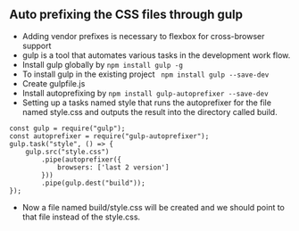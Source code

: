 ## Auto prefixing the CSS files through gulp
* Adding vendor prefixes is necessary to flexbox for cross-browser support
* gulp is a tool that automates various tasks in the development work flow.
* Install gulp globally by ```npm install gulp -g```
* To install gulp in the existing project ``` npm install gulp --save-dev```
* Create gulpfile.js
* Install autoprefixing by ```npm install gulp-autoprefixer --save-dev```
* Setting up a tasks named style that runs the autoprefixer for the file named style.css and
outputs the result into the directory called build.
```
const gulp = require("gulp");
const autoprefixer = require("gulp-autoprefixer");
gulp.task("style", () => {
    gulp.src("style.css")
        .pipe(autoprefixer({
            browsers: ['last 2 version']
        }))
        .pipe(gulp.dest("build"));
});
```
* Now a file named build/style.css will be created and we should point to that file instead of the style.css.